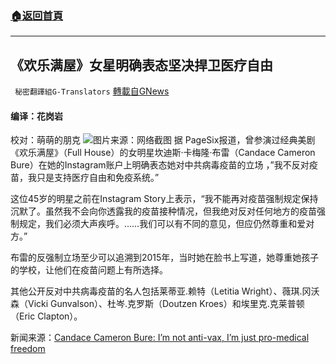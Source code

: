###  [:house:返回首頁](https://github.com/ourhimalayas/txt)
---


## 《欢乐满屋》女星明确表态坚决捍卫医疗自由
` 秘密翻譯組G-Translators` [轉載自GNews](https://gnews.org/zh-hans/1582692/)

#### 编译：花岗岩
校对：萌萌的朋克
![](https://assets.gnews.org/wp-content/uploads/2021/10/2-25.jpg)图片来源：网络截图
据 PageSix报道，曾参演过经典美剧《欢乐满屋》（Full House）的女明星坎迪斯·卡梅隆·布雷（Candace Cameron Bure）在她的Instagram账户上明确表态她对中共病毒疫苗的立场 ，”我不反对疫苗，我只是支持医疗自由和免疫系统。”

这位45岁的明星之前在Instagram Story上表示，“我不能再对疫苗强制规定保持沉默了。虽然我不会向你透露我的疫苗接种情况，但我绝对反对任何地方的疫苗强制规定，我们必须大声疾呼。……我们可以有不同的意见，但应仍然尊重和爱对方。”

布雷的反强制立场至少可以追溯到2015年，当时她在脸书上写道，她尊重她孩子的学校，让他们在疫苗问题上有所选择。

其他公开反对中共病毒疫苗的名人包括莱蒂亚.赖特（Letitia Wright）、薇琪.冈沃森（Vicki Gunvalson）、杜岑.克罗斯（Doutzen Kroes）和埃里克.克莱普顿（Eric Clapton）。

新闻来源：[Candace Cameron Bure: I’m not anti-vax, I’m just pro-medical freedom](https://pagesix.com/2021/10/08/candace-cameron-bure-im-not-anti-vax-im-pro-medical-freedom/?utm_campaign=iphone_p6&amp;utm_source=pasteboard_app)
